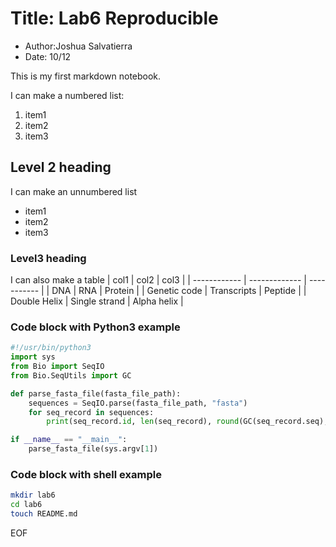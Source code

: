 # Title: Lab6 Reproducible
- Author:Joshua Salvatierra
- Date: 10/12

This is my first markdown notebook.

I can make a numbered list:
1. item1
2. item2
3. item3

## Level 2 heading
I can make an unnumbered list
- item1
- item2
- item3

### Level3 heading
I can also make a table
| col1         | col2          | col3        |
| ------------ | ------------- | ----------- |
| DNA          | RNA           | Protein     |
| Genetic code | Transcripts   | Peptide     |
| Double Helix | Single strand | Alpha helix |

### Code block with Python3 example
```python
#!/usr/bin/python3
import sys
from Bio import SeqIO
from Bio.SeqUtils import GC

def parse_fasta_file(fasta_file_path):
    sequences = SeqIO.parse(fasta_file_path, "fasta")
    for seq_record in sequences:
        print(seq_record.id, len(seq_record), round(GC(seq_record.seq), 2))

if __name__ == "__main__":
    parse_fasta_file(sys.argv[1])
```

### Code block with shell example
```sh
mkdir lab6
cd lab6
touch README.md
```

EOF
